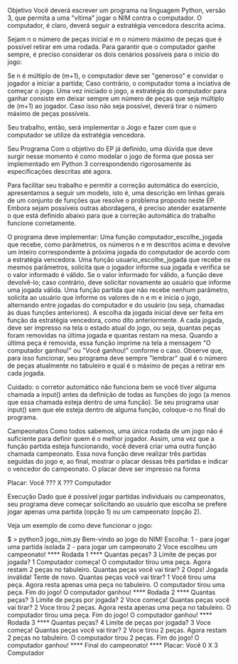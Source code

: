 Objetivo
Você deverá escrever um programa na linguagem Python, versão 3, que permita a uma "vítima" jogar o NIM contra o computador. O computador, é claro, deverá seguir a estratégia vencedora descrita acima.

Sejam n o número de peças inicial e m o número máximo de peças que é possível retirar em uma rodada. Para garantir que o computador ganhe sempre, é preciso considerar os dois cenários possíveis para o início do jogo:

Se n é múltiplo de (m+1), o computador deve ser "generoso" e convidar o jogador a iniciar a partida; Caso contrário, o computador toma a inciativa de começar o jogo. Uma vez iniciado o jogo, a estratégia do computador para ganhar consiste em deixar sempre um número de peças que seja múltiplo de (m+1) ao jogador. Caso isso não seja possível, deverá tirar o número máximo de peças possíveis.

Seu trabalho, então, será implementar o Jogo e fazer com que o computador se utilize da estratégia vencedora.

Seu Programa
Com o objetivo do EP já definido, uma dúvida que deve surgir nesse momento é como modelar o jogo de forma que possa ser implementado em Python 3 correspondendo rigorosamente às especificações descritas até agora.

Para facilitar seu trabalho e permitir a correção automática do exercício, apresentamos a seguir um modelo, isto é, uma descrição em linhas gerais de um conjunto de funções que resolve o problema proposto neste EP. Embora sejam possíveis outras abordagens, é preciso atender exatamente o que está definido abaixo para que a correção automática do trabalho funcione corretamente.

O programa deve implementar:
Uma função computador_escolhe_jogada que recebe, como parâmetros, os números n e m descritos acima e devolve um inteiro correspondente à próxima jogada do computador de acordo com a estratégia vencedora. Uma função usuario_escolhe_jogada que recebe os mesmos parâmetros, solicita que o jogador informe sua jogada e verifica se o valor informado é válido. Se o valor informado for válido, a função deve devolvê-lo; caso contrário, deve solicitar novamente ao usuário que informe uma jogada válida. Uma função partida que não recebe nenhum parâmetro, solicita ao usuário que informe os valores de n e m e inicia o jogo, alternando entre jogadas do computador e do usuário (ou seja, chamadas às duas funções anteriores). A escolha da jogada inicial deve ser feita em função da estratégia vencedora, como dito anteriormente. A cada jogada, deve ser impresso na tela o estado atual do jogo, ou seja, quantas peças foram removidas na última jogada e quantas restam na mesa. Quando a última peça é removida, essa função imprime na tela a mensagem "O computador ganhou!" ou "Você ganhou!" conforme o caso. Observe que, para isso funcionar, seu programa deve sempre "lembrar" qual é o número de peças atualmente no tabuleiro e qual é o máximo de peças a retirar em cada jogada.

Cuidado: o corretor automático não funciona bem se você tiver alguma chamada a input() antes da definição de todas as funções do jogo (a menos que essa chamada esteja dentro de uma função). Se seu programa usar input() sem que ele esteja dentro de alguma função, coloque-o no final do programa.

Campeonatos Como todos sabemos, uma única rodada de um jogo não é suficiente para definir quem é o melhor jogador. Assim, uma vez que a função partida esteja funcionando, você deverá criar uma outra função chamada campeonato. Essa nova função deve realizar três partidas seguidas do jogo e, ao final, mostrar o placar dessas três partidas e indicar o vencedor do campeonato. O placar deve ser impresso na forma

Placar: Você ??? X ??? Computador

Execução
Dado que é possível jogar partidas individuais ou campeonatos, seu programa deve começar solicitando ao usuário que escolha se prefere jogar apenas uma partida (opção 1) ou um campeonato (opção 2).

Veja um exemplo de como deve funcionar o jogo:

$ > python3 jogo_nim.py
Bem-vindo ao jogo do NIM! Escolha:
1 - para jogar uma partida isolada
2 - para jogar um campeonato 2
Voce escolheu um campeonato!
**** Rodada 1 ****
Quantas peças? 3
Limite de peças por jogada? 1
Computador começa!
O computador tirou uma peça.
Agora restam 2 peças no tabuleiro.
Quantas peças você vai tirar? 2
Oops! Jogada inválida! Tente de novo.
Quantas peças você vai tirar? 1
Você tirou uma peça.
Agora resta apenas uma peça no tabuleiro.
O computador tirou uma peça.
Fim do jogo! O computador ganhou!
**** Rodada 2 ****
Quantas peças? 3
Limite de peças por jogada? 2
Voce começa!
Quantas peças você vai tirar? 2 
Voce tirou 2 peças.
Agora resta apenas uma peça no tabuleiro.
O computador tirou uma peça.
Fim do jogo! O computador ganhou!
**** Rodada 3 ****
Quantas peças? 4
Limite de peças por jogada? 3
Voce começa!
Quantas peças você vai tirar? 2
Voce tirou 2 peças.
Agora restam 2 peças no tabuleiro.
O computador tirou 2 peças.
Fim do jogo! O computador ganhou!
**** Final do campeonato! ****
Placar: Você 0 X 3 Computador